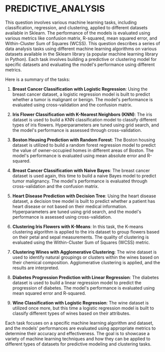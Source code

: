 # PREDICTIVE_ANALYSIS
This question involves various machine learning tasks, including classification, regression, and clustering, applied to different datasets available in Sklearn. The performance of the models is evaluated using various metrics like confusion matrix, R-squared, mean squared error, and Within-Cluster Sum of Squares (WCSS).
This question describes a series of data analysis tasks using different machine learning algorithms on various datasets available in the Sklearn library (a popular machine learning library in Python). Each task involves building a predictive or clustering model for specific datasets and evaluating the model's performance using different metrics.

Here is a summary of the tasks:

1. **Breast Cancer Classification with Logistic Regression**: Using the breast cancer dataset, a logistic regression model is built to predict whether a tumor is malignant or benign. The model's performance is evaluated using cross-validation and the confusion matrix.

2. **Iris Flower Classification with K-Nearest Neighbors (KNN)**: The iris dataset is used to build a KNN classification model to classify different types of iris flowers. Hyperparameters are tuned using grid search, and the model's performance is assessed through cross-validation.

3. **Boston Housing Prediction with Random Forest**: The Boston housing dataset is utilized to build a random forest regression model to predict the value of owner-occupied homes in different areas of Boston. The model's performance is evaluated using mean absolute error and R-squared.

4. **Breast Cancer Classification with Naive Bayes**: The breast cancer dataset is used again, this time to build a naive Bayes model to predict tumor malignancy. The model's performance is evaluated through cross-validation and the confusion matrix.

5. **Heart Disease Prediction with Decision Tree**: Using the heart disease dataset, a decision tree model is built to predict whether a patient has heart disease or not based on their medical information. Hyperparameters are tuned using grid search, and the model's performance is assessed using cross-validation.

6. **Clustering Iris Flowers with K-Means**: In this task, the K-means clustering algorithm is applied to the iris dataset to group flowers based on their petal and sepal measurements. The quality of clustering is evaluated using the Within-Cluster Sum of Squares (WCSS) metric.

7. **Clustering Wines with Agglomerative Clustering**: The wine dataset is used to identify natural groupings or clusters within the wines based on their chemical composition. Agglomerative clustering is applied, and the results are interpreted.

8. **Diabetes Progression Prediction with Linear Regression**: The diabetes dataset is used to build a linear regression model to predict the progression of diabetes. The model's performance is evaluated using mean squared error and R-squared.

9. **Wine Classification with Logistic Regression**: The wine dataset is utilized once more, but this time a logistic regression model is built to classify different types of wines based on their attributes.

Each task focuses on a specific machine learning algorithm and dataset, and the models' performances are evaluated using appropriate metrics to determine their accuracy and effectiveness. The goal is to showcase a variety of machine learning techniques and how they can be applied to different types of datasets for predictive modeling and clustering tasks.
